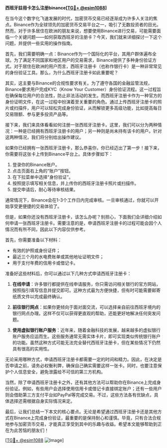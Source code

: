 **西班牙註冊卡怎么注册binance[[TG💪+ @esim1088](https://t.me/s/esim1088)]**

在当今这个数字化飞速发展的时代，加密货币交易已经逐渐成为许多人关注的焦点。Binance作为全球领先的加密货币交易平台之一，吸引了无数投资者的目光。然而，对于许多居住在欧洲的朋友来说，想要使用Binance进行交易，可能需要面临一个关键问题——如何获取西班牙的注册卡？今天，我们就来详细探讨一下这个问题，并提供一些实用的操作指南。

首先，我们需要明确一点：Binance作为一个国际化的平台，其用户群体遍布全球。为了满足不同国家和地区用户的交易需求，Binance提供了多种身份验证方式。对于居住在欧洲的用户而言，西班牙注册卡（也称作银行卡）是一种非常常见的身份验证工具。那么，为什么西班牙注册卡如此重要呢？

其实，这主要与Binance的合规性要求有关。为了遵守各国的金融监管法规，Binance要求用户完成KYC（Know Your Customer）身份验证流程。这一过程旨在确保每位用户的合法性，防止非法活动的发生。而西班牙注册卡作为一种官方的身份证明文件，在这一过程中扮演着至关重要的角色。通过上传西班牙注册卡的照片或扫描件，用户可以轻松完成身份验证，从而解锁更多高级功能，比如提高每日交易限额、参与更多投资产品等。

接下来，我们来具体看看如何注册一张西班牙注册卡。这里，我们可以分为两种情况：一种是已经拥有西班牙注册卡的用户；另一种则是尚未持有该卡的用户。针对这两种情况，我们将分别给出操作建议。

如果你已经拥有一张西班牙注册卡，那么恭喜你，你已经迈出了第一步！接下来，你需要将这张卡上传到Binance平台上。具体步骤如下：

1. 登录你的Binance账户。
2. 点击页面右上角的“账户”按钮。
3. 在下拉菜单中选择“身份验证”。
4. 按照提示填写相关信息，并上传你的西班牙注册卡照片或扫描件。
5. 提交申请后，耐心等待审核结果。

通常情况下，Binance会在1-3个工作日内完成审核。一旦审核通过，你就可以开始享受更便捷的交易体验了。

但是，如果你还没有西班牙注册卡，该怎么办呢？别担心，下面我们会详细介绍如何申请一张西班牙注册卡。需要注意的是，申请西班牙注册卡的过程可能会因个人情况而有所不同，因此以下内容仅供参考。

首先，你需要准备以下材料：
- 有效的护照或身份证件；
- 最近三个月的水电费账单或其他地址证明文件；
- 用于支付年费的信用卡或借记卡。

准备好这些材料后，你可以通过以下几种方式申请西班牙注册卡：

1. **在线申请**：许多银行都提供在线申请服务，你只需访问相关银行的官方网站，按照指引填写信息并提交即可。这种方式最为方便快捷，但有时可能需要邮寄纸质文件以完成最终确认。

2. **前往银行网点**：如果你更倾向于面对面交流，可以选择亲自前往西班牙境内的银行网点办理。这样不仅可以获得更直观的帮助，还能更好地解决任何突发问题。

3. **使用虚拟银行账户服务**：近年来，随着金融科技的发展，越来越多的虚拟银行账户服务应运而生。这些服务通常无需实体卡片，即可实现类似传统银行账户的功能。虽然这种方式可能无法完全替代西班牙注册卡，但在某些情况下仍然具有很高的实用性。

无论采用哪种方式，申请西班牙注册卡都需要一定的时间和精力。因此，在决定是否申请之前，请务必权衡利弊，确保自己确实需要这样一张卡。同时，也要注意保护个人信息安全，避免泄露给不可信的第三方机构。

当然，除了申请西班牙注册卡之外，还有其他方法可以帮助你在Binance上完成身份验证。例如，有些用户会选择使用信用卡或借记卡直接绑定账户；还有一些用户则会借助第三方支付平台如PayPal等完成交易。不过，这些方法各有优缺点，具体选择还需根据自身实际情况来定。

最后，让我们总结一下本文的核心要点。无论是希望通过西班牙注册卡还是其他方式在Binance上完成身份验证，最重要的是保持耐心和谨慎。毕竟，只有合法合规地参与加密货币交易，才能真正享受到其中的乐趣与收益。希望本文能够帮助到正在为此苦恼的朋友们！

[[TG💪+ @esim1088](https://t.me/s/esim1088) ![Image](https://i.postimg.cc/4NQfJmqS/Snipaste-2025-05-13-00-14-12.png)]